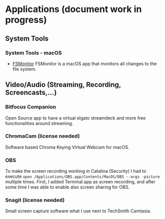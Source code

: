 # Applications (document work in progress)

## System Tools

### System Tools - macOS

* [FSMonitor](https://fsmonitor.com) FSMonitor is a macOS app that monitors all changes to the file system.

## Video/Audio (Streaming, Recording, Screencasts,...)

### Bitfocus Companion

Open Source app to have a virtual elgato streamdeck and more free functionalities around streaming.

### ChromaCam (license needed)

Software based Chroma Keying Virtual Webcam for macOS.

### OBS

To make the screen recording working in Catalina (Security) I had to execute `open /Applications/OBS.app/Contents/MacOS/OBS --args -picture` multiple times. First, I added Terminal.app as screen recording, and after some time I was able to enable also screen sharing for OBS.

### Snagit (license needed)

Small screen capture software what I use next to TechSmith Camtasia.